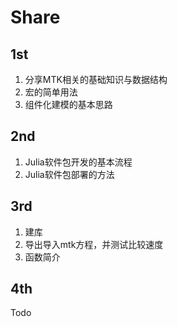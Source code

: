# Share

## 1st

1. 分享MTK相关的基础知识与数据结构
2. 宏的简单用法
3. 组件化建模的基本思路

## 2nd

1. Julia软件包开发的基本流程
2. Julia软件包部署的方法

## 3rd

1. 建库
2. 导出导入mtk方程，并测试比较速度
3. 函数简介

## 4th

Todo